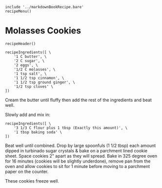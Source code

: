 ~~~ markdown-script
include '../markdownBookRecipe.bare'
recipeMenu()
~~~

# Molasses Cookies

~~~ markdown-script
recipeHeader()
~~~

~~~ markdown-script
recipeIngredients([ \
    '1 C butter', \
    '2 C sugar', \
    '2 eggs', \
    '1/2 C molasses', \
    '1 tsp salt', \
    '1 1/2 tsp cinnamon', \
    '1 1/2 tsp ground ginger', \
    '1/2 tsp cloves' \
])
~~~

Cream the butter until fluffy then add the rest of the ingredients and beat well.

Slowly add and mix in:

~~~ markdown-script
recipeIngredients([ \
    '3 1/3 C flour plus 1 tbsp (Exactly this amount)', \
    '1 tbsp baking soda' \
])
~~~

Beat well until combined. Drop by large spoonfuls (1 1/2 tbsp) each amount dipped in turbinado sugar
crystals & bake on a parchment lined cookie sheet. Space cookies 2" apart as they will spread. Bake
in 325 degree oven for 16 minutes (cookies will be slightly underdone), remove pan from the oven and
allow cookies to sit for 1 minute before moving to a parchment paper on the counter.

These cookies freeze well.
